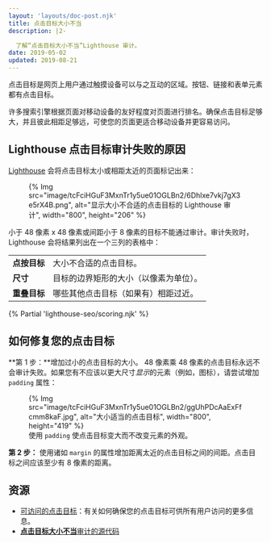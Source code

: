 ```yaml
---
layout: 'layouts/doc-post.njk'
title: 点击目标大小不当
description: |2-

  了解“点击目标大小不当”Lighthouse 审计。
date: 2019-05-02
updated: 2019-08-21
---
```


点击目标是网页上用户通过触摸设备可以与之互动的区域。按钮、链接和表单元素都有点击目标。

许多搜索引擎根据页面对移动设备的友好程度对页面进行排名。确保点击目标足够大，并且彼此相距足够远，可使您的页面更适合移动设备并更容易访问。

## Lighthouse 点击目标审计失败的原因

[Lighthouse](https://developers.google.com/web/tools/lighthouse/) 会将点击目标太小或相距太近的页面标记出来：

<figure>{% Img src="image/tcFciHGuF3MxnTr1y5ue01OGLBn2/6Dhlxe7vkj7gX3e5rX4B.png", alt="显示大小不合适的点击目标的 Lighthouse 审计", width="800", height="206" %}</figure>

小于 48 像素 x 48 像素或间距小于 8 像素的目标不能通过审计。审计失败时，Lighthouse 会将结果列出在一个三列的表格中：

<div class="table-wrapper scrollbar">
  <table>
    <tbody>
      <tr>
        <td><strong>点按目标</strong></td>
        <td>大小不合适的点击目标。</td>
      </tr>
      <tr>
        <td><strong>尺寸</strong></td>
        <td>目标的边界矩形的大小（以像素为单位）。</td>
      </tr>
      <tr>
        <td><strong>重叠目标</strong></td>
        <td>哪些其他点击目标（如果有）相距过近。</td>
      </tr>
    </tbody>
  </table>
</div>

{% Partial 'lighthouse-seo/scoring.njk' %}

## 如何修复您的点击目标

**第 1 步：**增加过小的点击目标的大小。 48 像素乘 48 像素的点击目标永远不会审计失败。如果您有不应该以更大尺寸*显示*的元素（例如，图标），请尝试增加 `padding` 属性：

<figure>{% Img src="image/tcFciHGuF3MxnTr1y5ue01OGLBn2/ggUhPDcAaExFfcmm8kaF.jpg", alt="大小适当的点击目标", width="800", height="419" %}<figcaption>使用 <code>padding</code> 使点击目标变大而不改变元素的外观。</figcaption></figure>

**第 2 步：** 使用诸如 `margin` 的属性增加距离太近的点击目标之间的间距。点击目标之间应该至少有 8 像素的距离。

## 资源

- [可访问的点击目标](/accessible-tap-targets)：有关如何确保您的点击目标可供所有用户访问的更多信息。
- [**点击目标大小不当**审计的源代码](https://github.com/GoogleChrome/lighthouse/blob/master/lighthouse-core/audits/seo/tap-targets.js)
